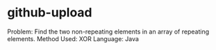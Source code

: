 # github-upload
Problem: Find the two non-repeating elements in an array of repeating elements. 
Method Used: XOR
Language: Java
